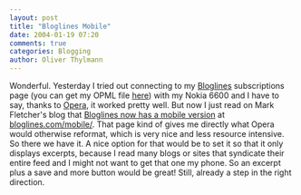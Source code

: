 ```yaml
---
layout: post
title: "Bloglines Mobile"
date: 2004-01-19 07:20
comments: true
categories: Blogging
author: Oliver Thylmann
---
```



Wonderful. Yesterday I tried out connecting to my [Bloglines](http://www.bloglines.com/) subscriptions page (you can get my OPML file [here](http://www.bloglines.com/public/biz)) with my Nokia 6600 and I have to say, thanks to [Opera](http://www.opera.com/), it worked pretty well. But now I just read on Mark Fletcher's blog that [Bloglines now has a mobile version](http://www.wingedpig.com/archives/000117.html) at [bloglines.com/mobile/](http://www.bloglines.com/mobile/). That page kind of gives me directly what Opera would otherwise reformat, which is very nice and less resource intensive. So there we have it. A nice option for that would be to set it so that it only displays excerpts, because I read many blogs or sites that syndicate their entire feed and I might not want to get that one my phone. So an excerpt plus a save and more button would be great! Still, already a step in the right direction.


